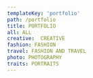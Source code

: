 ```yaml
---
templateKey: 'portfolio'
path: /portfolio
title: PORTFOLIO
all: ALL
creative:  CREATIVE
fashion: FASHION
travel: FASHION AND TRAVEL
photo: PHOTOGRAPHY
traits: PORTRAITS
---
```

